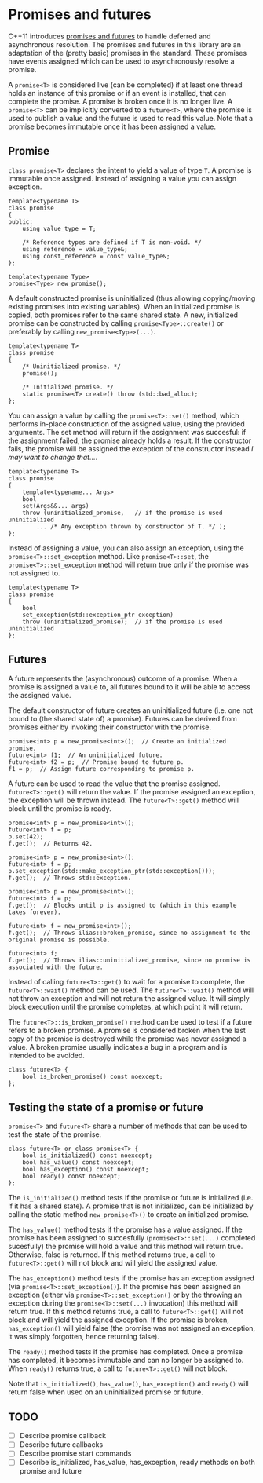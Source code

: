 Promises and futures
====================

C++11 introduces [promises and futures](http://www.stroustrup.com/C++11FAQ.html#std-future "std::future and std::promise") to handle deferred and asynchronous resolution.  The promises and futures in this library are an adaptation of the (pretty basic) promises in the standard.  These promises have events assigned which can be used to asynchronously resolve a promise.

A ```promise<T>``` is considered live (can be completed) if at least one thread holds an instance of this promise or if an event is installed, that can complete the promise.  A promise is broken once it is no longer live.  A ```promise<T>``` can be implicitly converted to a ```future<T>```, where the promise is used to publish a value and the future is used to read this value.  Note that a promise becomes immutable once it has been assigned a value.


Promise
-------

```class promise<T>``` declares the intent to yield a value of type ```T```.  A promise is immutable once assigned.  Instead of assigning a value you can assign exception.

	template<typename T>
	class promise
	{
	public:
		using value_type = T;

		/* Reference types are defined if T is non-void. */
		using reference = value_type&;
		using const_reference = const value_type&;
	};

	template<typename Type>
	promise<Type> new_promise();


A default constructed promise is uninitialized (thus allowing copying/moving existing promises into existing variables).  When an initialized promise is copied, both promises refer to the same shared state.  A new, initialized promise can be constructed by calling ```promise<Type>::create()``` or preferably by calling ```new_promise<Type>(...)```.

	template<typename T>
	class promise
	{
		/* Uninitialized promise. */
		promise();

		/* Initialized promise. */
		static promise<T> create() throw (std::bad_alloc);
	};


You can assign a value by calling the ```promise<T>::set()``` method, which performs in-place construction of the assigned value, using the provided arguments.  The set method will return if the assignment was succesful: if the assignment failed, the promise already holds a result.  If the constructor fails, the promise will be assigned the exception of the constructor instead *I may want to change that...*.

	template<typename T>
	class promise
	{
		template<typename... Args>
		bool
		set(Args&&... args)
		throw (uninitialized_promise,	// if the promise is used uninitialized
		    ... /* Any exception thrown by constructor of T. */ );
	};

Instead of assigning a value, you can also assign an exception, using the ```promise<T>::set_exception``` method.  Like ```promise<T>::set```, the ```promise<T>::set_exception``` method will return true only if the promise was not assigned to.

	template<typename T>
	class promise
	{
		bool
		set_exception(std::exception_ptr exception)
		throw (uninitialized_promise);	// if the promise is used uninitialized
	};


Futures
-------

A future represents the (asynchronous) outcome of a promise.  When a promise is assigned a value to, all futures bound to it will be able to access the assigned value.

The default constructor of future creates an uninitialized future (i.e. one not bound to (the shared state of) a promise).  Futures can be derived from promises either by invoking their constructor with the promise.

	promise<int> p = new_promise<int>();  // Create an initialized promise.
	future<int> f1;  // An uninitialized future.
	future<int> f2 = p;  // Promise bound to future p.
	f1 = p;  // Assign future corresponding to promise p.


A future can be used to read the value that the promise assigned.  ```future<T>::get()``` will return the value.  If the promise assigned an exception, the exception will be thrown instead.  The ```future<T>::get()``` method will block until the promise is ready.

	promise<int> p = new_promise<int>();
	future<int> f = p;
	p.set(42);
	f.get();  // Returns 42.

	promise<int> p = new_promise<int>();
	future<int> f = p;
	p.set_exception(std::make_exception_ptr(std::exception()));
	f.get();  // Throws std::exception.

	promise<int> p = new_promise<int>();
	future<int> f = p;
	f.get();  // Blocks until p is assigned to (which in this example takes forever).

	future<int> f = new_promise<int>();
	f.get();  // Throws ilias::broken_promise, since no assignment to the original promise is possible.

	future<int> f;
	f.get();  // Throws ilias::uninitialized_promise, since no promise is associated with the future.


Instead of calling ```future<T>::get()``` to wait for a promise to complete, the ```future<T>::wait()``` method can be used.  The ```future<T>::wait()``` method will not throw an exception and will not return the assigned value.  It will simply block execution until the promise completes, at which point it will return.


The ```future<T>::is_broken_promise()``` method can be used to test if a future refers to a broken promise.  A promise is considered broken when the last copy of the promise is destroyed while the promise was never assigned a value.  A broken promise usually indicates a bug in a program and is intended to be avoided.

	class future<T> {
		bool is_broken_promise() const noexcept;
	};


Testing the state of a promise or future
-----------------------------------------

```promise<T>``` and ```future<T>``` share a number of methods that can be used to test the state of the promise.

	class future<T> or class promise<T> {
		bool is_initialized() const noexcept;
		bool has_value() const noexcept;
		bool has_exception() const noexcept;
		bool ready() const noexcept;
	};

The ```is_initialized()``` method tests if the promise or future is initialized (i.e. if it has a shared state).  A promise that is not initialized, can be initialized by calling the static method ```new_promise<T>()``` to create an initialized promise.

The ```has_value()``` method tests if the promise has a value assigned.  If the promise has been assigned to succesfully (```promise<T>::set(...)``` completed sucesfully) the promise will hold a value and this method will return true.  Otherwise, false is returned.  If this method returns true, a call to ```future<T>::get()``` will not block and will yield the assigned value.

The ```has_exception()``` method tests if the promise has an exception assigned (via ```promise<T>::set_exception()```).  If the promise has been assigned an exception (either via ```promise<T>::set_exception()``` or by the throwing an exception during the ```promise<T>::set(...)``` invocation) this method will return true.  If this method returns true, a call to ```future<T>::get()``` will not block and will yield the assigned exception.  If the promise is broken, ```has_exception()``` will yield false (the promise was not assigned an exception, it was simply forgotten, hence returning false).

The ```ready()``` method tests if the promise has completed.  Once a promise has completed, it becomes immutable and can no longer be assigned to.  When ```ready()``` returns true, a call to ```future<T>::get()``` will not block.

Note that ```is_initialized()```, ```has_value()```, ```has_exception()``` and ```ready()``` will return false when used on an uninitialized promise or future.



TODO
----
- [ ] Describe promise callback
- [ ] Describe future callbacks
- [ ] Describe promise start commands
- [ ] Describe is_initialized, has_value, has_exception, ready methods on both promise and future
